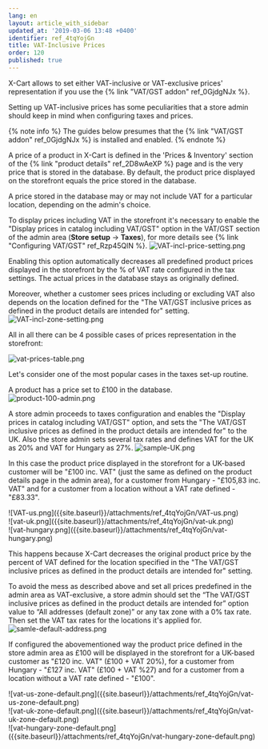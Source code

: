 ```yaml
---
lang: en
layout: article_with_sidebar
updated_at: '2019-03-06 13:48 +0400'
identifier: ref_4tqYojGn
title: VAT-Inclusive Prices
order: 120
published: true
---
```

X-Cart allows to set either VAT-inclusive or VAT-exclusive prices' representation if you use the {% link "VAT/GST addon" ref_0GjdgNJx %}.

Setting up VAT-inclusive prices has some peculiarities that a store admin should keep in mind when configuring taxes and prices.

{% note info %}
The guides below presumes that the {% link "VAT/GST addon" ref_0GjdgNJx %} is installed and enabled.
{% endnote %}

A price of a product in X-Cart is defined in the 'Prices & Inventory' section of the {% link "product details" ref_2D8wAeXP %} page and is the very price that is stored in the database. By default, the product price displayed on the storefront equals the price stored in the database.

A price stored in the database may or may not include VAT for a particular location, depending on the admin's choice.

To display prices including VAT in the storefront it's necessary to enable the "Display prices in catalog including VAT/GST" option in the VAT/GST section of the admin area (**Store setup** -> **Taxes**), for more details see {% link "Configuring VAT/GST" ref_Rzp45QlN %}.
  ![VAT-incl-price-setting.png]({{site.baseurl}}/attachments/ref_4tqYojGn/VAT-incl-price-setting.png)

Enabling this option automatically decreases all predefined product prices displayed in the storefront by the % of VAT rate configured in the tax settings. The actual prices in the database stays as originally defined. 

Moreover, whether a customer sees prices including or excluding VAT also depends on the location defined for the "The VAT/GST inclusive prices as defined in the product details are intended for" setting.
  ![VAT-incl-zone-setting.png]({{site.baseurl}}/attachments/ref_4tqYojGn/VAT-incl-zone-setting.png)

All in all there can be 4 possible cases of prices representation in the storefront:

![vat-prices-table.png]({{site.baseurl}}/attachments/ref_4tqYojGn/vat-prices-table.png)

Let's consider one of the most popular cases in the taxes set-up routine. 

A product has a price set to £100 in the database. 
  ![product-100-admin.png]({{site.baseurl}}/attachments/ref_4tqYojGn/product-100-admin.png)

A store admin proceeds to taxes configuration and enables the "Display prices in catalog including VAT/GST" option, and sets the "The VAT/GST inclusive prices as defined in the product details are intended for" to the UK. Also the store admin sets several tax rates and defines VAT for the UK as 20% and VAT for Hungary as 27%. 
  ![sample-UK.png]({{site.baseurl}}/attachments/ref_4tqYojGn/sample-UK.png)

In this case the product price displayed in the storefront for a UK-based customer will be "£100 inc. VAT" (just the same as defined on the product details page in the admin area), for a customer from Hungary - "£105,83 inc. VAT" and for a customer from a location without a VAT rate defined - "£83.33". 

<div class="ui stackable three column grid">
  <div class="column" markdown="span">![VAT-us.png]({{site.baseurl}}/attachments/ref_4tqYojGn/VAT-us.png)</div>
  <div class="column" markdown="span">![vat-uk.png]({{site.baseurl}}/attachments/ref_4tqYojGn/vat-uk.png)</div>
  <div class="column" markdown="span">![vat-hungary.png]({{site.baseurl}}/attachments/ref_4tqYojGn/vat-hungary.png)</div>
</div>

This happens because X-Cart decreases the original product price by the percent of VAT defined for the location specified in the "The VAT/GST inclusive prices as defined in the product details are intended for" setting.

To avoid the mess as described above and set all prices predefined in the admin area as VAT-exclusive, a store admin should set the “The VAT/GST inclusive prices as defined in the product details are intended for” option value to “All addresses (default zone)” or any tax zone with a 0% tax rate. Then set the VAT tax rates for the locations it's applied for.
  ![samle-default-address.png]({{site.baseurl}}/attachments/ref_4tqYojGn/samle-default-address.png)

If configured the abovementioned way the product price defined in the store admin area as £100 will be displayed in the storefront for a UK-based customer as "£120 inc. VAT" (£100 + VAT 20%), for a customer from Hungary - "£127 inc. VAT" (£100 + VAT %27) and for a customer from a location without a VAT rate defined - "£100".

<div class="ui stackable three column grid">
  <div class="column" markdown="span">![vat-us-zone-default.png]({{site.baseurl}}/attachments/ref_4tqYojGn/vat-us-zone-default.png)</div>
  <div class="column" markdown="span">![vat-uk-zone-default.png]({{site.baseurl}}/attachments/ref_4tqYojGn/vat-uk-zone-default.png)</div>
  <div class="column" markdown="span">![vat-hungary-zone-default.png]({{site.baseurl}}/attachments/ref_4tqYojGn/vat-hungary-zone-default.png)</div>
</div>
